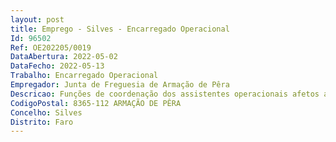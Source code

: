 ```yaml
--- 
layout: post
title: Emprego - Silves - Encarregado Operacional
Id: 96502
Ref: OE202205/0019
DataAbertura: 2022-05-02
DataFecho: 2022-05-13
Trabalho: Encarregado Operacional
Empregador: Junta de Freguesia de Armação de Pêra
Descricao: Funções de coordenação dos assistentes operacionais afetos aos serviços exteriores, por cujos resultados é responsável    Realização das tarefas de programação, organização e controlo dos trabalhos a executar pelo pessoal sob sua coordenação.
CodigoPostal: 8365-112 ARMAÇÃO DE PÊRA
Concelho: Silves
Distrito: Faro
--- 
```

